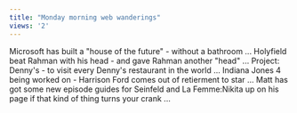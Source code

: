 ```yaml
---
title: "Monday morning web wanderings"
views: '2'
---
```

<p>Microsoft has built a "house of the future" - without a bathroom ... Holyfield beat Rahman with his head - and gave Rahman another "head" ... Project: Denny's - to visit every Denny's restaurant in the world ... Indiana Jones 4 being worked on - Harrison Ford comes out of retierment to star ... Matt has got some new episode guides for Seinfeld and La Femme:Nikita up on his page if that kind of thing turns your crank ...</p>
